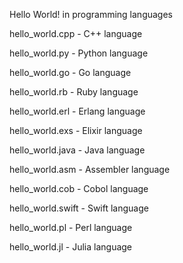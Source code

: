 Hello World! in programming languages

hello_world.cpp - C++ language

hello_world.py - Python language

hello_world.go - Go language

hello_world.rb - Ruby language

hello_world.erl - Erlang language

hello_world.exs - Elixir language

hello_world.java - Java language

hello_world.asm - Assembler language

hello_world.cob - Cobol language

hello_world.swift - Swift language

hello_world.pl - Perl language

hello_world.jl - Julia language
